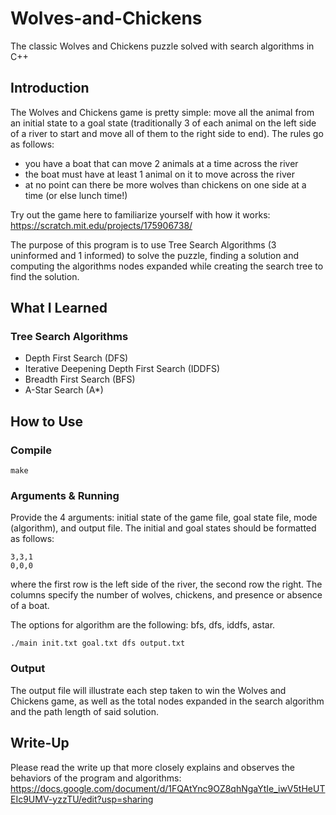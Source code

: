 # Wolves-and-Chickens
The classic Wolves and Chickens puzzle solved with search algorithms in C++

## Introduction
The Wolves and Chickens game is pretty simple: move all the animal from an initial state to a goal state (traditionally 3 of each animal on the left side of a river to start and move all of them to the right side to end). The rules go as follows:
- you have a boat that can move 2 animals at a time across the river
- the boat must have at least 1 animal on it to move across the river
- at no point can there be more wolves than chickens on one side at a time (or else lunch time!)

Try out the game here to familiarize yourself with how it works: https://scratch.mit.edu/projects/175906738/

The purpose of this program is to use Tree Search Algorithms (3 uninformed and 1 informed) to solve the puzzle, finding a solution and computing the algorithms nodes expanded while creating the search tree to find the solution.

## What I Learned

### Tree Search Algorithms
- Depth First Search (DFS)
- Iterative Deepening Depth First Search (IDDFS)
- Breadth First Search (BFS)
- A-Star Search (A*)

## How to Use
### Compile

```make```

### Arguments & Running
Provide the 4 arguments: initial state of the game file, goal state file, mode (algorithm), and output file. 
The initial and goal states should be formatted as follows:

```
3,3,1
0,0,0
```

where the first row is the left side of the river, the second row the right. The columns specify the number of wolves, chickens, and presence or absence of a boat.

The options for algorithm are the following: bfs, dfs, iddfs, astar.

```
./main init.txt goal.txt dfs output.txt
```

### Output
The output file will illustrate each step taken to win the Wolves and Chickens game, as well as the total nodes expanded in the search algorithm and the path length of said solution.


## Write-Up
Please read the write up that more closely explains and observes the behaviors of the program and algorithms: https://docs.google.com/document/d/1FQAtYnc9OZ8qhNgaYtIe_iwV5tHeUTEIc9UMV-yzzTU/edit?usp=sharing
